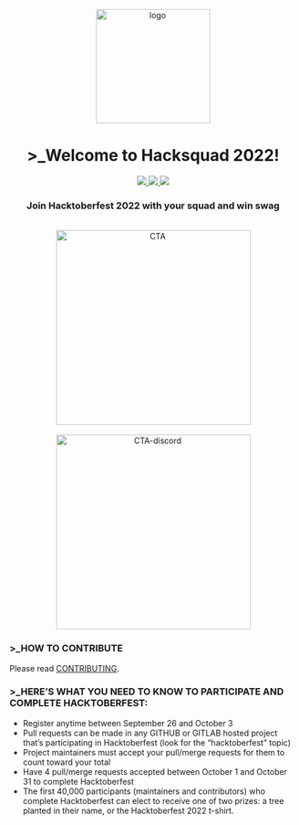 <p align="center">
  <a href="https://hacksquad.dev">
    <img width="200" alt="logo" src="https://user-images.githubusercontent.com/17677196/189955036-9ca460aa-275d-4f84-ac7c-92be37b06496.png">
  </a>
</p>

<h1 align="center">>_Welcome to Hacksquad 2022!</h1>
<p align="center">
  <a href="https://github.com/novuhq/novu/issues?q=is%3Aissue+is%3Aopen">
    <img src="https://img.shields.io/github/issues-raw/novuhq/novu?style=for-the-badge&logo=github&color=000"/>
  </a>
  <a href="https://github.com/novuhq/novu/issues?q=is%3Aissue+is%3Aopen+label%3A%22good+first+issue%22">
  <img src="https://img.shields.io/github/issues-raw/novuhq/novu/good%20first%20issue?style=for-the-badge&logo=github&label=Good%20First%20Issues&color=000"/>
  </a>
  <a href="https://github.com/novuhq/novu/pulls?q=is%3Apr+is%3Aopen+label%3A%22help+wanted%22">
  <img src="https://img.shields.io/github/issues-pr-raw/novuhq/novu/help%20wanted?style=for-the-badge&logo=github&label=Help%20Wanted%20PRs&color=000"/>
  </a>
</p>

<h3 align="center">
Join Hacktoberfest 2022 with your squad and win swag
</h3>

<div align="center">
  <br />
  <a href="https://hacksquad.dev">
    <img width="341" alt="CTA" src="https://user-images.githubusercontent.com/17677196/189942140-2ac766dd-c09e-4675-a059-306c0d1d522c.png">
  </a>
</div>

<div align="center">
  <br />
  <a href="https://discord.gg/9wcGSf22PM">
    <img width="341" alt="CTA-discord" src="https://user-images.githubusercontent.com/17677196/189949983-82a0ae9f-6c64-49f7-9387-00d8562bd78f.png">
  </a>
</div>

### >_HOW TO CONTRIBUTE

Please read [CONTRIBUTING](https://github.com/novuhq/novu/blob/main/CONTRIBUTING.md).

### >_HERE’S WHAT YOU NEED TO KNOW TO PARTICIPATE AND COMPLETE HACKTOBERFEST:
- Register anytime between September 26 and October 3
- Pull requests can be made in any GITHUB or GITLAB hosted project that’s participating in Hacktoberfest (look for the “hacktoberfest” topic)
- Project maintainers must accept your pull/merge requests for them to count toward your total
- Have 4 pull/merge requests accepted between October 1 and October 31 to complete Hacktoberfest
- The first 40,000 participants (maintainers and contributors) who complete Hacktoberfest can elect to receive one of two prizes: a tree planted in their name, or the Hacktoberfest 2022 t-shirt.
